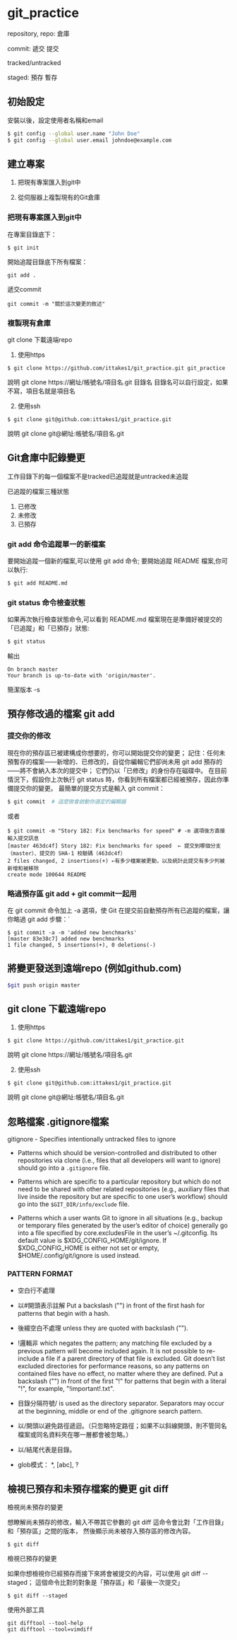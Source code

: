 # git_practice

repository, repo: 倉庫

commit: 遞交 提交

tracked/untracked

staged: 預存 暫存

## 初始設定
安裝以後，設定使用者名稱和email
```bash
$ git config --global user.name "John Doe"
$ git config --global user.email johndoe@example.com
```

## 建立專案

1. 把現有專案匯入到git中

2. 從伺服器上複製現有的Git倉庫

### 把現有專案匯入到git中
在專案目錄底下：
```
$ git init
```
開始追蹤目錄底下所有檔案：
```
git add .
```
遞交commit
```
git commit -m "關於這次變更的敘述"
```

### 複製現有倉庫

git clone 下載遠端repo

1. 使用https
```
$ git clone https://github.com/ittakes1/git_practice.git git_practice
```
說明 git clone https://網址/帳號名/項目名.git 目錄名
目錄名可以自行設定，如果不寫，項目名就是項目名

2. 使用ssh
```
$ git clone git@github.com:ittakes1/git_practice.git
```
說明 git clone git@網址:帳號名/項目名.git

## Git倉庫中記錄變更

工作目錄下的每一個檔案不是tracked已追蹤就是untracked未追蹤

已追蹤的檔案三種狀態
1. 已修改
2. 未修改
3. 已預存


### git add 命令追蹤單一的新檔案
要開始追蹤一個新的檔案,可以使用 git add 命令; 要開始追蹤 README 檔案,你可以執行:
```bash
$ git add README.md
```

### git status 命令檢查狀態
如果再次執行檢查狀態命令,可以看到 README.md 檔案現在是準備好被提交的「已追蹤」和「已預存」狀態:
```bash
$ git status
```
輸出
```
On branch master
Your branch is up-to-date with 'origin/master'.
```
簡潔版本 -s


## 預存修改過的檔案 git add

### 提交你的修改
現在你的預存區已被建構成你想要的，你可以開始提交你的變更； 記住：任何未預暫存的檔案——新增的、已修改的，自從你編輯它們卻尚未用 git add 預存的——將不會納入本次的提交中； 它們仍以「已修改」的身份存在磁碟中。 在目前情況下，假設你上次執行 git status 時，你看到所有檔案都已經被預存，因此你準備提交你的變更。 最簡單的提交方式是輸入 git commit：
```bash
$ git commit  # 這麼做會啟動你選定的編輯器
```
或者
```
$ git commit -m "Story 182: Fix benchmarks for speed" # -m 選項後方直接輸入提交訊息
[master 463dc4f] Story 182: Fix benchmarks for speed  ← 提交到哪個分支（master）、提交的 SHA-1 校驗碼（463dc4f）
2 files changed, 2 insertions(+) ←有多少檔案被更動，以及統計此提交有多少列被新增和被移除
create mode 100644 README
```

### 略過預存區 git add + git commit一起用
在 git commit 命令加上 -a 選項，使 Git 在提交前自動預存所有已追蹤的檔案，讓你略過 git add 步驟：`
```
$ git commit -a -m 'added new benchmarks'
[master 83e38c7] added new benchmarks
1 file changed, 5 insertions(+), 0 deletions(-)
```

## 將變更發送到遠端repo (例如github.com)
```bash
$git push origin master
```

## git clone 下載遠端repo
1. 使用https
```
$ git clone https://github.com/ittakes1/git_practice.git
```
說明 git clone https://網址/帳號名/項目名.git

2. 使用ssh
```
$ git clone git@github.com:ittakes1/git_practice.git
```
說明 git clone git@網址:帳號名/項目名.git

## 忽略檔案 .gitignore檔案
gitignore - Specifies intentionally untracked files to ignore

* Patterns which should be version-controlled and distributed to other repositories via clone (i.e., files that all developers will want to ignore) should go into a `.gitignore` file.

* Patterns which are specific to a particular repository but which do not need to be shared with other related repositories (e.g., auxiliary files that live inside the repository but are specific to one user’s workflow) should go into the `$GIT_DIR/info/exclude` file.

* Patterns which a user wants Git to ignore in all situations (e.g., backup or temporary files generated by the user’s editor of choice) generally go into a file specified by core.excludesFile in the user’s ~/.gitconfig. Its default value is $XDG_CONFIG_HOME/git/ignore. If $XDG_CONFIG_HOME is either not set or empty, $HOME/.config/git/ignore is used instead.

### PATTERN FORMAT

* 空白行不處理

* 以#開頭表示註解 Put a backslash ("\") in front of the first hash for patterns that begin with a hash.

* 後綴空白不處理 unless they are quoted with backslash ("\").

* !邏輯非 which negates the pattern; any matching file excluded by a previous pattern will become included again. It is not possible to re-include a file if a parent directory of that file is excluded. Git doesn’t list excluded directories for performance reasons, so any patterns on contained files have no effect, no matter where they are defined. Put a backslash ("\") in front of the first "!" for patterns that begin with a literal "!", for example, "\!important!.txt".

* 目錄分隔符號/ is used as the directory separator. Separators may occur at the beginning, middle or end of the .gitignore search pattern.

* 以/開頭以避免路徑遞迴。（只忽略特定路徑；如果不以斜線開頭，則不管同名檔案或同名資料夾在哪一層都會被忽略。）

* 以/結尾代表是目錄。

* glob模式： *, [abc], ?


## 檢視已預存和未預存檔案的變更 git diff

檢視尚未預存的變更

想瞭解尚未預存的修改，輸入不帶其它參數的 git diff 這命令會比對「工作目錄」和「預存區」之間的版本， 然後顯示尚未被存入預存區的修改內容。
```
$ git diff
```

檢視已預存的變更

如果你想檢視你已經預存而接下來將會被提交的內容，可以使用 git diff --staged； 這個命令比對的對象是「預存區」和「最後一次提交」
```
$ git diff --staged
```

使用外部工具
```
git difftool --tool-help
git difftool --tool=vimdiff
```

